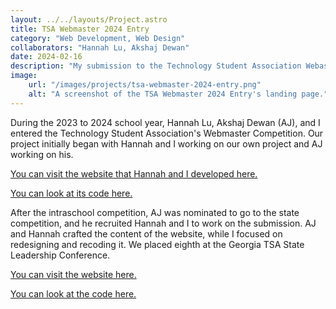 ```yaml
---
layout: ../../layouts/Project.astro
title: TSA Webmaster 2024 Entry
category: "Web Development, Web Design"
collaborators: "Hannah Lu, Akshaj Dewan"
date: 2024-02-16
description: "My submission to the Technology Student Association Webaster Competition for the 2023 to 2024 school year."
image:
    url: "/images/projects/tsa-webmaster-2024-entry.png"
    alt: "A screenshot of the TSA Webmaster 2024 Entry's landing page."
---
```


During the 2023 to 2024 school year, Hannah Lu, Akshaj Dewan (AJ), and I entered the Technology Student Association's Webmaster Competition. Our project initially began with Hannah and I working on our own project and AJ working on his.

[You can visit the website that Hannah and I developed here.](https://going-green.vercel.app)

[You can look at its code here.](https://github.com/nguyentylern/G2)

After the intraschool competition, AJ was nominated to go to the state competition, and he recruited Hannah and I to work on the submission. AJ and Hannah crafted the content of the website, while I focused on redesigning and recoding it. We placed eighth at the Georgia TSA State Leadership Conference.

[You can visit the website here.](https://nguyentylern.github.io/Webmaster-TSA/)

[You can look at the code here.](https://github.com/nguyentylern/Webmaster-TSA)